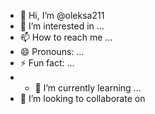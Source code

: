- 👋 Hi, I’m @oleksa211
- 👀 I’m interested in ...
- 📫 How to reach me ...
- 😄 Pronouns: ...
- ⚡ Fun fact: ...
- - 🌱 I’m currently learning ...
- 💞️ I’m looking to collaborate on
